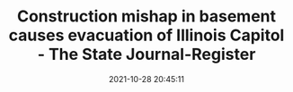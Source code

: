 ---
"title": "Construction mishap in basement causes evacuation of Illinois Capitol - The State Journal-Register"
"date": "2021-10-28 20:45:11"
"feed_name": "GOOGLENEWSCONSTRUCTION"
"feed_website": "https://news.google.com/search?q=construction%2Bincident&hl=en-US&gl=US&ceid=US:en"
"feed_rss": "https://news.google.com/rss/search?q=construction%2Bincident&hl=en-US&gl=US&ceid=US:en"
"link": "https://www.sj-r.com/story/news/2021/10/28/illinois-capitol-evacuated-thursday-after-basement-construction-mishap/6179496001/"
"source": "{'href': 'https://www.sj-r.com', 'title': 'The State Journal-Register'}"
"file": "_posts/2021-1-1-78bec09274df37906395d128516f8ae9a9a10dc2.md"
"accident": "1"
"drilling": "0"
"dead": "0"
"injured": "0"
"arrested": "0"
"place": "unknown place"
"where": "unknown site"
"causes": "unknown"
"place_uri": "unknown place"
---
